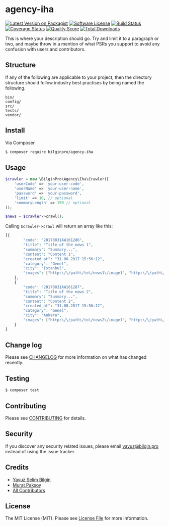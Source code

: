 # agency-iha

[![Latest Version on Packagist][ico-version]][link-packagist]
[![Software License][ico-license]](LICENSE.md)
[![Build Status][ico-travis]][link-travis]
[![Coverage Status][ico-scrutinizer]][link-scrutinizer]
[![Quality Score][ico-code-quality]][link-code-quality]
[![Total Downloads][ico-downloads]][link-downloads]

This is where your description should go. Try and limit it to a paragraph or two, and maybe throw in a mention of what
PSRs you support to avoid any confusion with users and contributors.

## Structure

If any of the following are applicable to your project, then the directory structure should follow industry best practises by being named the following.

```
bin/        
config/
src/
tests/
vendor/
```


## Install

Via Composer

``` bash
$ composer require bilginpro/agency-iha
```

## Usage

``` php
$crawler = new \BilginPro\Agency\Iha\Crawler([
    'userCode' => 'your-user-code',
    'userName' => 'your-user-name',
    'password' => 'your-password',
    'limit' => 10, // optional
    'summaryLength' => 150 // optional
]);

$news = $crawler->crawl();
```
Calling `$crawler->crawl` will return an array like this:

```php
[{
		"code": "20170831AW161286",
		"title": "Title of the news 1",
		"summary": "Summary...",
		"content": "Content 1",
		"created_at": "31.08.2017 15:56:12",
		"category": "Genel",
		"city": "Istanbul",
		"images": ["http:\/\/path\/to\/news1\/image1", "http:\/\/path\/to\/news1\/image2"]
	},
	{
		"code": "20170831AW161287",
		"title": "Title of the news 2",
		"summary": "Summary...",
		"content": "Content 2",
		"created_at": "31.08.2017 15:56:12",
		"category": "Genel",
		"city": "Ankara",
		"images": ["http:\/\/path\/to\/news2\/image1", "http:\/\/path\/to\/news2\/image2"]
	}
]
```
## Change log

Please see [CHANGELOG](CHANGELOG.md) for more information on what has changed recently.

## Testing

``` bash
$ composer test
```

## Contributing

Please see [CONTRIBUTING](CONTRIBUTING.md) for details.

## Security

If you discover any security related issues, please email yavuz@bilgin.pro instead of using the issue tracker.

## Credits

- [Yavuz Selim Bilgin][link-ysb]
- [Murat Paksoy][link-mp]
- [All Contributors][link-contributors]

## License

The MIT License (MIT). Please see [License File](LICENSE.md) for more information.

[ico-version]: https://img.shields.io/packagist/v/bilginpro/agency-iha.svg?style=flat-square
[ico-license]: https://img.shields.io/badge/license-MIT-brightgreen.svg?style=flat-square
[ico-travis]: https://img.shields.io/travis/bilginpro/agency-iha/master.svg?style=flat-square
[ico-scrutinizer]: https://img.shields.io/scrutinizer/coverage/g/bilginpro/agency-iha.svg?style=flat-square
[ico-code-quality]: https://img.shields.io/scrutinizer/g/bilginpro/agency-iha.svg?style=flat-square
[ico-downloads]: https://img.shields.io/packagist/dt/bilginpro/agency-iha.svg?style=flat-square

[link-packagist]: https://packagist.org/packages/bilginpro/agency-iha
[link-travis]: https://travis-ci.org/bilginpro/agency-iha
[link-scrutinizer]: https://scrutinizer-ci.com/g/bilginpro/agency-iha/code-structure
[link-code-quality]: https://scrutinizer-ci.com/g/bilginpro/agency-iha
[link-downloads]: https://packagist.org/packages/bilginpro/agency-iha
[link-ysb]: https://github.com/ysb
[link-mp]: https://github.com/slavesoul
[link-contributors]: ../../contributors
